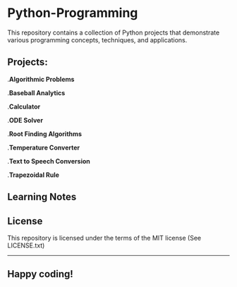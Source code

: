 # Python-Programming

This repository contains a collection of Python projects that demonstrate various programming concepts, techniques, and applications.

## Projects:

.**Algorithmic Problems**

.**Baseball Analytics**

.**Calculator**

.**ODE Solver**

.**Root Finding Algorithms**

.**Temperature Converter**

.**Text to Speech Conversion**

.**Trapezoidal Rule**


## Learning Notes




## License

This repository is licensed under the terms of the MIT license (See LICENSE.txt)



---

## **Happy coding!**

